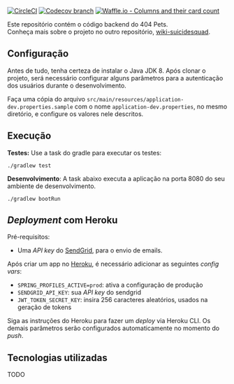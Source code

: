 [![CircleCI](https://circleci.com/gh/academiadev-jlle/backend-suicidesquad/tree/master.svg?style=shield)](https://circleci.com/gh/academiadev-jlle/backend-suicidesquad/tree/master) [![Codecov branch](https://img.shields.io/codecov/c/github/academiadev-jlle/backend-suicidesquad/master.svg)](https://codecov.io/gh/academiadev-jlle/backend-suicidesquad) [![Waffle.io - Columns and their card count](https://badge.waffle.io/academiadev-jlle/wiki-suicidesquad.svg?columns=all)](https://waffle.io/academiadev-jlle/wiki-suicidesquad)

Este repositório contém o código backend do 404 Pets.  
Conheça mais sobre o projeto no outro repositório, [wiki-suicidesquad](https://github.com/academiadev-jlle/wiki-suicidesquad/).

## Configuração

Antes de tudo, tenha certeza de instalar o Java JDK 8. Após clonar o projeto,
será necessário configurar alguns parâmetros para a autenticação dos usuários durante o desenvolvimento.

Faça uma cópia do arquivo ```src/main/resources/application-dev.properties.sample```
com o nome ```application-dev.properties```, no mesmo diretório, e configure os valores
nele descritos.

## Execução

**Testes:** Use a task do gradle para executar os testes:

    ./gradlew test

**Desenvolvimento**: A task abaixo executa a aplicação na porta 8080
do seu ambiente de desenvolvimento.

    ./gradlew bootRun

## _Deployment_ com Heroku

Pré-requisitos:

* Uma _API key_ do [SendGrid](https://sendgrid.com/), para o envio de emails. 

Após criar um app no [Heroku](https://heroku.com/), é necessário adicionar as seguintes _config vars_:

* `SPRING_PROFILES_ACTIVE=prod`: ativa a configuração de produção
* `SENDGRID_API_KEY`: sua _API key_ do sendgrid
* `JWT_TOKEN_SECRET_KEY`: insira 256 caracteres aleatórios, usados na geração de tokens

Siga as instruções do Heroku para fazer um _deploy_  via Heroku CLI. Os demais parâmetros serão configurados
automaticamente no momento do _push_. 

## Tecnologias utilizadas

TODO
